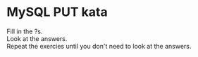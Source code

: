 # MySQL PUT kata  
Fill in the ?s.  
Look at the answers.  
Repeat the exercies until you don't need to look at the answers.  
